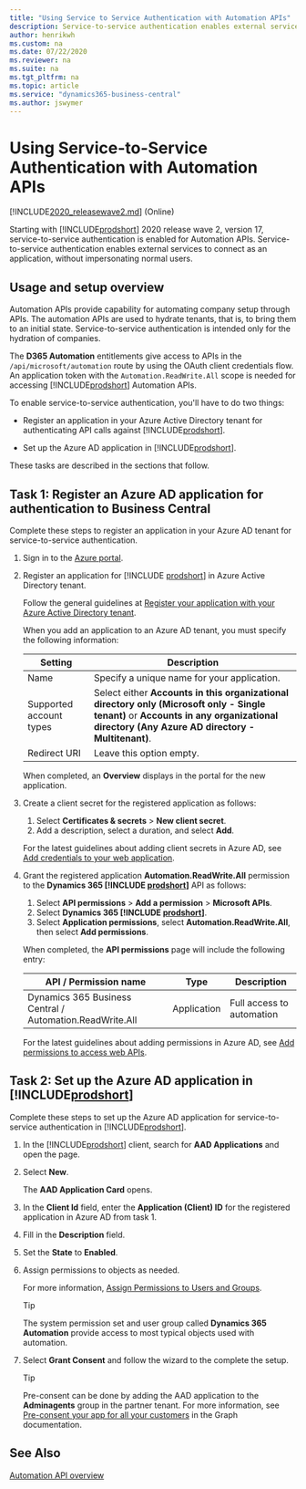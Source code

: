 ```yaml
---
title: "Using Service to Service Authentication with Automation APIs"
description: Service-to-service authentication enables external services to connect as an application, without impersonating normal users.
author: henrikwh
ms.custom: na
ms.date: 07/22/2020
ms.reviewer: na
ms.suite: na
ms.tgt_pltfrm: na
ms.topic: article
ms.service: "dynamics365-business-central"
ms.author: jswymer
---
```


# Using Service-to-Service Authentication with Automation APIs

[!INCLUDE[2020_releasewave2.md](../includes/2020_releasewave2.md)] (Online)

Starting with [!INCLUDE[prodshort](../developer/includes/prodshort.md)] 2020 release wave 2, version 17, service-to-service authentication is enabled for Automation APIs. Service-to-service authentication enables external services to connect as an application, without impersonating normal users.  

## Usage and setup overview

Automation APIs provide capability for automating company setup through APIs. The automation APIs are used to hydrate tenants, that is, to bring them to an initial state. Service-to-service authentication is intended only for the hydration of companies.

The **D365 Automation** entitlements give access to APIs in the `/api/microsoft/automation` route by using the OAuth client credentials flow. An application token with the `Automation.ReadWrite.All` scope is needed for accessing [!INCLUDE[prodshort](../developer/includes/prodshort.md)] Automation APIs.

To enable service-to-service authentication, you'll have to do two things:

- Register an application in your Azure Active Directory tenant for authenticating API calls against [!INCLUDE[prodshort](../developer/includes/prodshort.md)].

- Set up the Azure AD application in [!INCLUDE[prodshort](../developer/includes/prodshort.md)].

These tasks are described in the sections that follow. 

## Task 1: Register an Azure AD application for authentication to Business Central

Complete these steps to register an application in your Azure AD tenant for service-to-service authentication.

1. Sign in to the [Azure portal](https://portal.azure.com).

2. Register an application for [!INCLUDE [prodshort](../developer/includes/prodshort.md)] in Azure Active Directory tenant.

    Follow the general guidelines at [Register your application with your Azure Active Directory tenant](/azure/active-directory/active-directory-app-registration).

    When you add an application to an Azure AD tenant, you must specify the following information:
    
    |Setting|Description|
    |-------|-----------|
    |Name|Specify a unique name for your application. |
    |Supported account types| Select either <strong>Accounts in this organizational directory only (Microsoft only - Single tenant)</strong> or <strong>Accounts in any organizational directory (Any Azure AD directory - Multitenant)</strong>.|
    |Redirect URI|Leave this option empty.|
    
    When completed, an **Overview** displays in the portal for the new application.

3. Create a client secret for the registered application as follows:

    1. Select **Certificates & secrets** > **New client secret**.
    2. Add a description, select a duration, and select **Add**.

    For the latest guidelines about adding client secrets in Azure AD, see [Add credentials to your web application](/azure/active-directory/develop/quickstart-configure-app-access-web-apis#add-credentials-to-your-web-application).

4. Grant the registered application **Automation.ReadWrite.All** permission to the **Dynamics 365 [!INCLUDE [prodshort](../developer/includes/prodshort.md)]** API as follows:

    1. Select **API permissions** > **Add a permission** > **Microsoft APIs**.
    2. Select **Dynamics 365 [!INCLUDE [prodshort](../developer/includes/prodshort.md)]**.
    3. Select **Application permissions**, select **Automation.ReadWrite.All**, then select **Add permissions**.

    When completed, the **API permissions** page will include the following entry:

    |API / Permission name|Type|Description|
    |---------------------|----|-----------|
    |Dynamics 365 Business Central / Automation.ReadWrite.All|Application|Full access to automation|

    For the latest guidelines about adding permissions in Azure AD, see [Add permissions to access web APIs](/azure/active-directory/develop/quickstart-configure-app-access-web-apis#add-permissions-to-access-web-apis).

## Task 2: Set up the Azure AD application in [!INCLUDE[prodshort](../developer/includes/prodshort.md)]

Complete these steps to set up the Azure AD application for service-to-service authentication in [!INCLUDE[prodshort](../developer/includes/prodshort.md)].

1. In the [!INCLUDE[prodshort](../developer/includes/prodshort.md)] client, search for **AAD Applications**  and open the page.

2. Select **New**.

    The **AAD Application Card** opens.

3. In the **Client Id** field, enter the **Application (Client) ID**  for the registered application in Azure AD from task 1. 

4. Fill in the **Description** field.

5. Set the **State** to **Enabled**.

6. Assign permissions to objects as needed.

   For more information, [Assign Permissions to Users and Groups](/dynamics365/business-central/ui-define-granular-permissions). 
   
   > [!TIP]
   > The system permission set and user group called **Dynamics 365 Automation** provide access to most typical objects used with automation. 

7. Select **Grant Consent** and follow the wizard to the complete the setup.

   > [!TIP]
   > Pre-consent can be done by adding the AAD application to the **Adminagents** group in the partner tenant.  For more information, see [Pre-consent your app for all your customers](/graph/auth-cloudsolutionprovider#pre-consent-your-app-for-all-your-customers) in the Graph documentation.


## See Also

[Automation API overview](dynamics-microsoft-automation-overview.md)  

